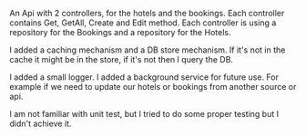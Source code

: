An Api with 2 controllers, for the hotels and the bookings.
Each controller contains Get, GetAll, Create and Edit method.
Each controller is using a repository for the Bookings and a repository for the Hotels.

I added a caching mechanism and a DB store mechanism.
If it's not in the cache it might be in the store, if it's not then I query the DB.

I added a small logger.
I added a background service for future use. For example if we need to update our hotels or bookings from another source or api.

I am not familiar with unit test, but I tried to do some proper testing but I didn't achieve it.
